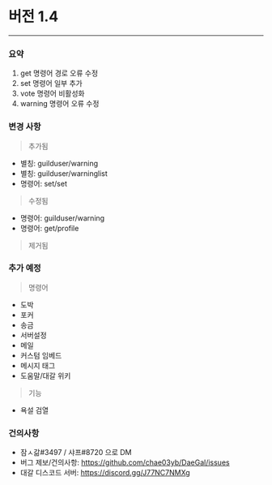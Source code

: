 # 버전 1.4
-------------------------
### 요약
1. get 명령어 경로 오류 수정
2. set 명령어 일부 추가
3. vote 명령어 비활성화
4. warning 명령어 오류 수정

### 변경 사항

> 추가됨
* 별칭: guilduser/warning
* 별칭: guilduser/warninglist
* 명령어: set/set

> 수정됨
* 명령어: guilduser/warning
* 명령어: get/profile

> 제거됨

### 추가 예정

> 명령어
* 도박
* 포커
* 송금
* 서버설정
* 메일
* 커스텀 임베드
* 메시지 태그
* 도움말/대갈 위키

> 기능
* 욕설 검열

### 건의사항
* 잠ㅅ갊#3497 / 샤프#8720 으로 DM
* 버그 제보/건의사항: https://github.com/chae03yb/DaeGal/issues
* 대갈 디스코드 서버: https://discord.gg/J77NC7NMXg
